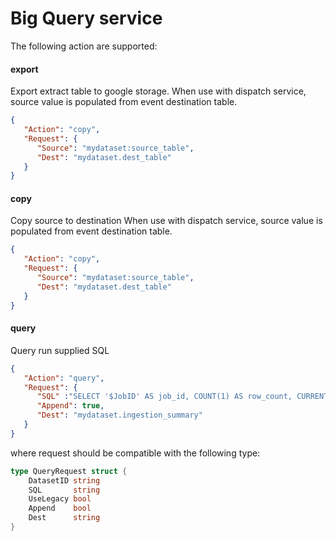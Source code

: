 # Big Query service

The following action are supported:

#### export

Export extract table to google storage.
When use with dispatch service, source value is populated from event destination table.


```json
{
   "Action": "copy",
   "Request": {
      "Source": "mydataset:source_table",
      "Dest": "mydataset.dest_table"
   }
}
```



#### copy

Copy source to destination
When use with dispatch service, source value is populated from event destination table.

```json
{
   "Action": "copy",
   "Request": {
      "Source": "mydataset:source_table",
      "Dest": "mydataset.dest_table"
   }
}
```



#### query

Query run supplied SQL

```json
{
   "Action": "query",
   "Request": {
      "SQL" :"SELECT '$JobID' AS job_id, COUNT(1) AS row_count, CURRENT_TIMESTAMP() AS completed FROM $DestTable",
      "Append": true,
      "Dest": "mydataset.ingestion_summary"
   }
}
```

where request should be compatible with the following type:


```go
type QueryRequest struct {
	DatasetID string
	SQL       string
	UseLegacy bool
	Append    bool
	Dest      string
}
```
